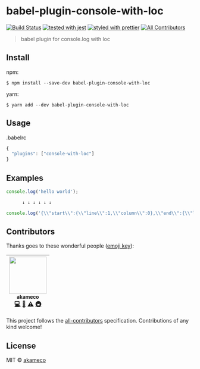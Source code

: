 # babel-plugin-console-with-loc
[![Build Status](https://travis-ci.org/akameco/babel-plugin-console-with-loc.svg?branch=master)](https://travis-ci.org/akameco/babel-plugin-console-with-loc)
[![tested with jest](https://img.shields.io/badge/tested_with-jest-99424f.svg)](https://github.com/facebook/jest)
[![styled with prettier](https://img.shields.io/badge/styled_with-prettier-ff69b4.svg)](https://github.com/prettier/prettier)
[![All Contributors](https://img.shields.io/badge/all_contributors-1-orange.svg?style=flat-square)](#contributors)

> babel plugin for console.log with loc


## Install

npm:

```
$ npm install --save-dev babel-plugin-console-with-loc
```

yarn:
```
$ yarn add --dev babel-plugin-console-with-loc
```


## Usage

.babelrc

```js
{
  "plugins": ["console-with-loc"]
}
```

## Examples

```js
console.log('hello world');

      ↓ ↓ ↓ ↓ ↓ ↓

console.log('{\\"start\\":{\\"line\\":1,\\"column\\":0},\\"end\\":{\\"line\\":1,\\"column\\":26}}', 'hello world');
```

## Contributors

Thanks goes to these wonderful people ([emoji key](https://github.com/kentcdodds/all-contributors#emoji-key)):

<!-- ALL-CONTRIBUTORS-LIST:START - Do not remove or modify this section -->
| [<img src="https://avatars2.githubusercontent.com/u/4002137?v=4" width="100px;"/><br /><sub>akameco</sub>](http://akameco.github.io)<br />[💻](https://github.com/akameco/typed-assign/commits?author=akameco "Code") [📖](https://github.com/akameco/typed-assign/commits?author=akameco "Documentation") [⚠️](https://github.com/akameco/typed-assign/commits?author=akameco "Tests") [🚇](#infra-akameco "Infrastructure (Hosting, Build-Tools, etc)") |
| :---: |
<!-- ALL-CONTRIBUTORS-LIST:END -->

This project follows the [all-contributors](https://github.com/kentcdodds/all-contributors) specification. Contributions of any kind welcome!

## License

MIT © [akameco](http://akameco.github.io)
